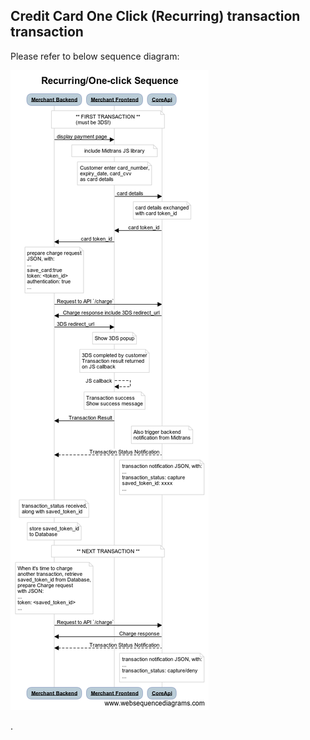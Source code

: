 ## Credit Card One Click (Recurring) transaction transaction

Please refer to below sequence diagram:

![one click flow](./asset/image/recurring_one_click_sequence.png)

.